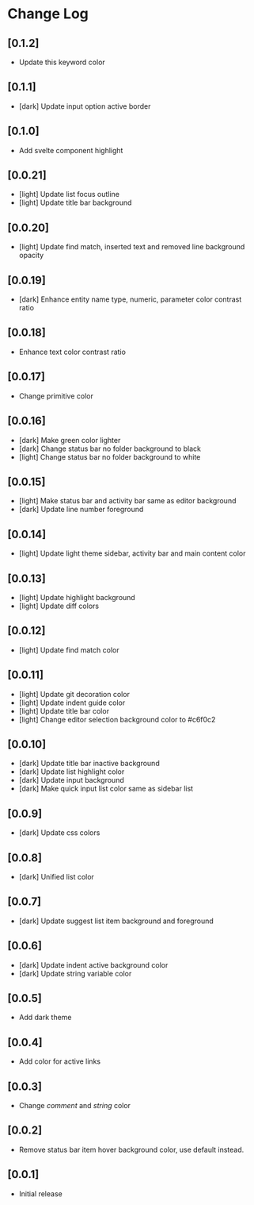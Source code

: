 # Change Log

## [0.1.2]

- Update this keyword color

## [0.1.1]

- [dark] Update input option active border

## [0.1.0]

- Add svelte component highlight

## [0.0.21]

- [light] Update list focus outline
- [light] Update title bar background

## [0.0.20]

- [light] Update find match, inserted text and removed line background opacity

## [0.0.19]

- [dark] Enhance entity name type, numeric, parameter color contrast ratio

## [0.0.18]

- Enhance text color contrast ratio

## [0.0.17]

- Change primitive color

## [0.0.16]

- [dark] Make green color lighter
- [dark] Change status bar no folder background to black
- [light] Change status bar no folder background to white

## [0.0.15]

- [light] Make status bar and activity bar same as editor background
- [dark] Update line number foreground

## [0.0.14]

- [light] Update light theme sidebar, activity bar and main content color

## [0.0.13]

- [light] Update highlight background
- [light] Update diff colors

## [0.0.12]

- [light] Update find match color

## [0.0.11]

- [light] Update git decoration color
- [light] Update indent guide color
- [light] Update title bar color
- [light] Change editor selection background color to #c6f0c2

## [0.0.10]

- [dark] Update title bar inactive background
- [dark] Update list highlight color
- [dark] Update input background
- [dark] Make quick input list color same as sidebar list

## [0.0.9]

- [dark] Update css colors

## [0.0.8]

- [dark] Unified list color

## [0.0.7]

- [dark] Update suggest list item background and foreground

## [0.0.6]

- [dark] Update indent active background color
- [dark] Update string variable color

## [0.0.5]

- Add dark theme

## [0.0.4]

- Add color for active links

## [0.0.3]

- Change *comment* and *string* color

## [0.0.2]

- Remove status bar item hover background color, use default instead.

## [0.0.1]

- Initial release
